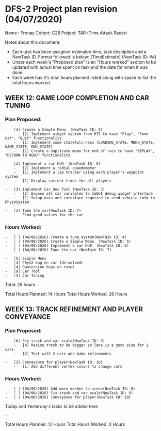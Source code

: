 # DFS-2 Project plan revision (04/07/2020)

Name : Pronay
Cohort: C28
Project: TAR (Time Attack Racer)

Notes about this document:

- Each task has been assigned estimated time, task desciption and a NewTask ID. Format followed is below:
	[TimeEstimate] <Task Desciption> (NewTask ID: ##)
- Under each week's "Proposed plan" is an "Hours worked" section to be updated with actual time spent on task and the date for when it was done.
- Each week has it's total hours planned listed along with space to list the total hours worked. 


## WEEK 12: GAME LOOP COMPLETION AND CAR TUNING

### Plan Proposed:


	-	[4]	Create a Simple Menu  (NewTask ID: 5)
		-	[2] Implement widget system from RTS to have "Play", "Tune Car", "Quit" functionality
		-	[1] Implement some statefull-ness (LOADING_STATE, MENU_STATE, GAME_STATE, END_STATE)
		-	[1] Create a duplicate menu for end of race to have "REPLAY", "RETURN TO MENU" functionality

	-	[4] Implement a car HUD  (NewTask ID: 6)
		-	[2] Implement a radial speedometer
		-	[1] Implement a lap tracker using each player's waypoint system
		-	[1] Display current times for all players

	-	[3] Implement Car Dev Tool (NewTask ID: 3)
		-	[2] Expose all car variables to ImGUI debug widget interface
		-	[1] Setup data and interface required to send vehicle info to PhysXSystem

	-	[3]	Tune the car(NewTask ID: 7)
		-	Find good values for the car

### Hours Worked:

	-	[ ] (04/00/2020) Create a tune system(NewTask ID: 4)
	-	[ ] (04/00/2020) Create a Simple Menu  (NewTask ID: 5)
	-	[ ] (04/00/2020) Implement a car HUD  (NewTask ID: 6)
	-	[ ] (04/00/2020) Tune the car (NewTask ID: 7)

	-	[5] Simple Menu
	-	[4] PhysX bug on car (Un-solved)
	-	[4] Quaternion bugs on reset
	-	[9] Car Tool 
	- 	[4] Car Tuning

Total: 26 hours

Total Hours Planned: 14 Hours
Total Hours Worked: 26 Hours

## WEEK 13: TRACK REFINEMENT AND PLAYER CONVEYANCE

### Plan Proposed:

	-	[6]	Fix track and car scale(NewTask ID: 9)
		-	[4]	Resize track to be bigger so lane is a good size for 2 cars
		-	[2]	Test with 2 cars and make refinements

	-	[3]	Conveyance for player(NewTask ID: 10)
		-	[1]	Add different vertex colors to change cars 

### Hours Worked:

	-	[ ] (04/00/2020) Add more meshes to scene(NewTask ID: 8)
	-	[ ] (04/00/2020) Fix track and car scale(NewTask ID: 9)
	-	[ ] (04/00/2020) Conveyance for player(NewTask ID: 10)

Today and Yesterday's tasks to be added here

	-	

Total Hours Planned: 12 Hours
Total Hours Worked: X Hours

